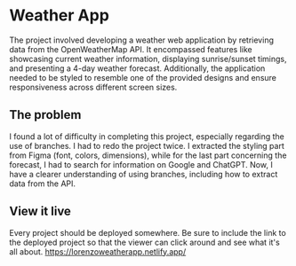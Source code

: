 # Weather App

The project involved developing a weather web application by retrieving data from the OpenWeatherMap API. It encompassed features like showcasing current weather information, displaying sunrise/sunset timings, and presenting a 4-day weather forecast. Additionally, the application needed to be styled to resemble one of the provided designs and ensure responsiveness across different screen sizes.

## The problem

I found a lot of difficulty in completing this project, especially regarding the use of branches. I had to redo the project twice. I extracted the styling part from Figma (font, colors, dimensions), while for the last part concerning the forecast, I had to search for information on Google and ChatGPT. Now, I have a clearer understanding of using branches, including how to extract data from the API.

## View it live

Every project should be deployed somewhere. Be sure to include the link to the deployed project so that the viewer can click around and see what it's all about.
[https://lorenzoweatherapp.netlify.app/
](https://lorenzoweatherapp.netlify.app/)

